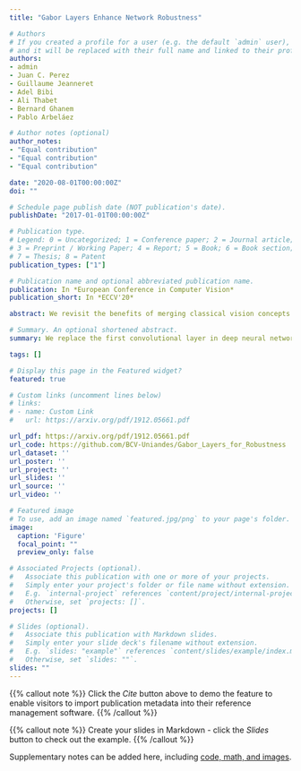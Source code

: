 ```yaml
---
title: "Gabor Layers Enhance Network Robustness"

# Authors
# If you created a profile for a user (e.g. the default `admin` user), write the username (folder name) here 
# and it will be replaced with their full name and linked to their profile.
authors:
- admin
- Juan C. Perez
- Guillaume Jeanneret
- Adel Bibi
- Ali Thabet
- Bernard Ghanem
- Pablo Arbeláez

# Author notes (optional)
author_notes:
- "Equal contribution"
- "Equal contribution"
- "Equal contribution"

date: "2020-08-01T00:00:00Z"
doi: ""

# Schedule page publish date (NOT publication's date).
publishDate: "2017-01-01T00:00:00Z"

# Publication type.
# Legend: 0 = Uncategorized; 1 = Conference paper; 2 = Journal article;
# 3 = Preprint / Working Paper; 4 = Report; 5 = Book; 6 = Book section;
# 7 = Thesis; 8 = Patent
publication_types: ["1"]

# Publication name and optional abbreviated publication name.
publication: In *European Conference in Computer Vision*
publication_short: In *ECCV'20*

abstract: We revisit the benefits of merging classical vision concepts with deep learning models. In particular, we explore the effect on robustness against adversarial attacks of replacing the first layers of various deep architectures with Gabor layers, i.e. convolutional layers with filters that are based on learnable Gabor parameters. We observe that architectures enhanced with Gabor layers gain a consistent boost in robustness over regular models and preserve high generalizing test performance, even though these layers come at a negligible increase in the number of parameters. We then exploit the closed form expression of Gabor filters to derive an expression for a Lipschitz constant of such filters, and harness this theoretical result to develop a regularizer we use during training to further enhance network robustness. We conduct extensive experiments with various architectures (LeNet, AlexNet, VGG16 and WideResNet) on several datasets (MNIST, SVHN, CIFAR10 and CIFAR100) and demonstrate large empirical robustness gains. Furthermore, we experimentally show how our regularizer provides consistent robustness improvements.

# Summary. An optional shortened abstract.
summary: We replace the first convolutional layer in deep neural networks with a Gabor layer to enhace networks robustness.

tags: []

# Display this page in the Featured widget?
featured: true

# Custom links (uncomment lines below)
# links:
# - name: Custom Link
#   url: https://arxiv.org/pdf/1912.05661.pdf

url_pdf: https://arxiv.org/pdf/1912.05661.pdf
url_code: https://github.com/BCV-Uniandes/Gabor_Layers_for_Robustness
url_dataset: ''
url_poster: ''
url_project: ''
url_slides: ''
url_source: ''
url_video: ''

# Featured image
# To use, add an image named `featured.jpg/png` to your page's folder. 
image:
  caption: 'Figure'
  focal_point: ""
  preview_only: false

# Associated Projects (optional).
#   Associate this publication with one or more of your projects.
#   Simply enter your project's folder or file name without extension.
#   E.g. `internal-project` references `content/project/internal-project/index.md`.
#   Otherwise, set `projects: []`.
projects: []

# Slides (optional).
#   Associate this publication with Markdown slides.
#   Simply enter your slide deck's filename without extension.
#   E.g. `slides: "example"` references `content/slides/example/index.md`.
#   Otherwise, set `slides: ""`.
slides: ""
---
```


{{% callout note %}}
Click the *Cite* button above to demo the feature to enable visitors to import publication metadata into their reference management software.
{{% /callout %}}

{{% callout note %}}
Create your slides in Markdown - click the *Slides* button to check out the example.
{{% /callout %}}

Supplementary notes can be added here, including [code, math, and images](https://wowchemy.com/docs/writing-markdown-latex/).
